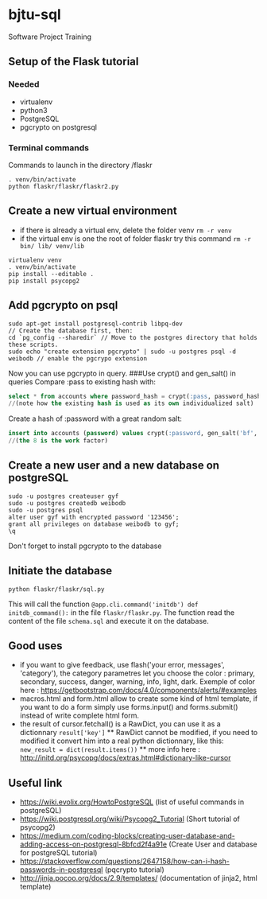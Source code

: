 # bjtu-sql
Software Project Training
## Setup of the Flask tutorial
### Needed
* virtualenv
* python3
* PostgreSQL
* pgcrypto on postgresql

### Terminal commands
Commands to launch in the directory /flaskr
``` Shell Session
. venv/bin/activate
python flaskr/flaskr/flaskr2.py
```

## Create a new virtual environment
* if there is already a virtual env, delete the folder venv ```rm -r venv```
* if the virtual env is one the root of folder flaskr try this command ```rm -r bin/ lib/ venv/lib```
``` Shell Session
virtualenv venv
. venv/bin/activate
pip install --editable .
pip install psycopg2
```

## Add pgcrypto on psql
``` Shell Session
sudo apt-get install postgresql-contrib libpq-dev
// Create the database first, then:
cd `pg_config --sharedir` // Move to the postgres directory that holds these scripts.
sudo echo "create extension pgcrypto" | sudo -u postgres psql -d weibodb // enable the pgcrypo extension
```
Now you can use pgcrypto in query.
###Use crypt() and gen_salt() in queries
Compare :pass to existing hash with:
``` SQL Session
select * from accounts where password_hash = crypt(:pass, password_hash);
//(note how the existing hash is used as its own individualized salt)
```
Create a hash of :password with a great random salt:
``` SQL Session
insert into accounts (password) values crypt(:password, gen_salt('bf', 8));
//(the 8 is the work factor)
```
## Create a new user and a new database on postgreSQL
``` Shell Session
sudo -u postgres createuser gyf
sudo -u postgres createdb weibodb
sudo -u postgres psql
alter user gyf with encrypted password '123456';
grant all privileges on database weibodb to gyf;
\q
```
Don't forget to install pgcrypto to the database
## Initiate the database
``` Shell Session
python flaskr/flaskr/sql.py
```
This will call the function `@app.cli.command('initdb') def initdb_command():` in the file `flaskr/flaskr.py`.
The function read the content of the file `schema.sql` and execute it on the database.
## Good uses
* if you want to give feedback, use flash('your error, messages', 'category'), the category parametres let you choose the color : primary, secondary, success, danger, warning, info, light, dark. Exemple of color here : https://getbootstrap.com/docs/4.0/components/alerts/#examples
* macros.html and form.html allow to create some kind of html template, if you want to do a form simply use forms.input() and forms.submit() instead of write complete html form.
* the result of cursor.fetchall() is a RawDict, you can use it as a dictionnary `result['key']`
** RawDict cannot be modified, if you need to modified it convert him into a real python dictionnary, like this: `new_result = dict(result.items())` 
** more info here : http://initd.org/psycopg/docs/extras.html#dictionary-like-cursor
## Useful link
* https://wiki.evolix.org/HowtoPostgreSQL (list of useful commands in postgreSQL)
* https://wiki.postgresql.org/wiki/Psycopg2_Tutorial (Short tutorial of psycopg2)
* https://medium.com/coding-blocks/creating-user-database-and-adding-access-on-postgresql-8bfcd2f4a91e (Create User and database for postgreSQL tutorial)
* https://stackoverflow.com/questions/2647158/how-can-i-hash-passwords-in-postgresql (pqcrypto tutorial)
* http://jinja.pocoo.org/docs/2.9/templates/ (documentation of jinja2, html template)
